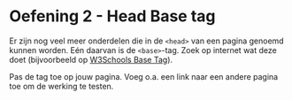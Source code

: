 
# Oefening 2 - Head Base tag

Er zijn nog veel meer onderdelen die in de `<head>` van een pagina genoemd kunnen worden. Eén daarvan is de `<base>`-tag. Zoek op internet wat deze doet (bijvoorbeeld op [W3Schools Base Tag](https://www.w3schools.com/tags/tag_base.asp)).

Pas de tag toe op jouw pagina. Voeg o.a. een link naar een andere pagina toe om de werking te testen.
